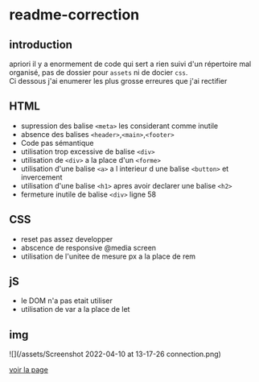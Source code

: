 # readme-correction

## introduction ##

apriori il y a enormement de code qui sert a rien suivi d'un répertoire mal organisé, pas de dossier pour ``assets`` ni de docier ``css``.<br>
Ci dessous j'ai enumerer les plus grosse erreures que j'ai rectifier

## HTML ##

- supression des balise ``<meta>`` les considerant comme inutile <br>
- absence des balises ``<header>``,``<main>``,``<footer>`` <br>
- Code pas sémantique <br>
- utilisation trop excessive de balise ``<div>`` <br>
- utilisation de ``<div>`` a la place d'un ``<forme>`` <br>
- utilisation d'une balise ``<a>`` a l interieur d une balise ``<button>`` et invercement <br>
- utilisation d'une balise ``<h1>`` apres avoir declarer une balise ``<h2>`` <br>
- fermeture inutile de balise ``<div>`` ligne 58 <br>

## CSS ##

- reset pas assez developper <br>
- abscence de responsive @media screen<br>
- utilisation de l'unitee de mesure px a la place de rem<br>

## jS ##

- le DOM n'a pas etait utiliser
- utilisation de var a la place de let

## img ##

![](/assets/Screenshot 2022-04-10 at 13-17-26 connection.png)

[voir la page](https://areslane67.github.io/readme-correction/index.html)
